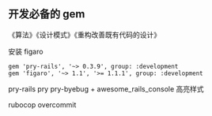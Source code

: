 ## 开发必备的 gem
《算法》《设计模式》《重构改善既有代码的设计》

安装 figaro
```
gem 'pry-rails', '~> 0.3.9', group: :development
gem 'figaro', '~> 1.1', '>= 1.1.1', group: :development
```

pry-rails
pry
pry-byebug + awesome_rails_console 高亮样式

rubocop
overcommit